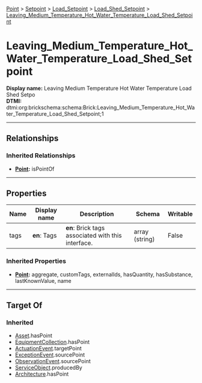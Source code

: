 [Point](../../../Point.md) > [Setpoint](../../Setpoint.md) > [Load_Setpoint](../Load_Setpoint.md) > [Load_Shed_Setpoint](Load_Shed_Setpoint.md) > [Leaving_Medium_Temperature_Hot_Water_Temperature_Load_Shed_Setpoint](#)
# Leaving_Medium_Temperature_Hot_Water_Temperature_Load_Shed_Setpoint

**Display name:** Leaving Medium Temperature Hot Water Temperature Load Shed Setpo<br />
**DTMI:** dtmi:org:brickschema:schema:Brick:Leaving_Medium_Temperature_Hot_Water_Temperature_Load_Shed_Setpoint;1

---

## Relationships
### Inherited Relationships
* **[Point](../../../Point.md):** isPointOf

---

## Properties
|Name|Display name|Description|Schema|Writable|
|-|-|-|-|-|
|tags|**en**: Tags|**en**: Brick tags associated with this interface.|array (string)|False|
### Inherited Properties
* **[Point](../../../Point.md):** aggregate, customTags, externalIds, hasQuantity, hasSubstance, lastKnownValue, name

---

## Target Of
### Inherited
* [Asset](../../../../Asset/Asset.md).hasPoint
* [EquipmentCollection](../../../../Collection/AssetCollection/EquipmentCollection/EquipmentCollection.md).hasPoint
* [ActuationEvent](../../../../Event/PointEvent/ActuationEvent.md).targetPoint
* [ExceptionEvent](../../../../Event/PointEvent/ExceptionEvent.md).sourcePoint
* [ObservationEvent](../../../../Event/PointEvent/ObservationEvent.md).sourcePoint
* [ServiceObject](../../../../Information/ServiceObject/ServiceObject.md).producedBy
* [Architecture](../../../../Space/Architecture/Architecture.md).hasPoint
